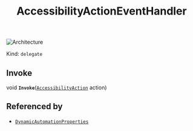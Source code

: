 ﻿---
id: AccessibilityActionEventHandler
title: AccessibilityActionEventHandler
---

![Architecture](https://img.shields.io/badge/architecture-old_only-yellow)

Kind: `delegate`

## Invoke
void **`Invoke`**([`AccessibilityAction`](AccessibilityAction) action)

## Referenced by
- [`DynamicAutomationProperties`](DynamicAutomationProperties)

